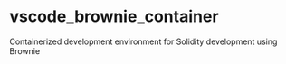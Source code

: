 # vscode_brownie_container
Containerized development environment for Solidity development using Brownie

